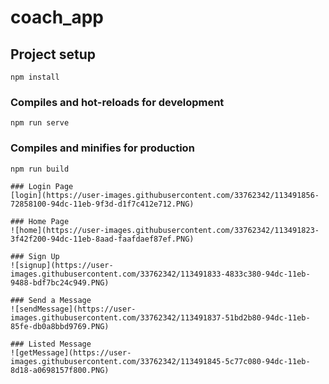 # coach_app

## Project setup
```
npm install
```

### Compiles and hot-reloads for development
```
npm run serve
```

### Compiles and minifies for production
```
npm run build

### Login Page
[login](https://user-images.githubusercontent.com/33762342/113491856-72858100-94dc-11eb-9f3d-d1f7c412e712.PNG)

### Home Page 
![home](https://user-images.githubusercontent.com/33762342/113491823-3f42f200-94dc-11eb-8aad-faafdaef87ef.PNG)

### Sign Up
![signup](https://user-images.githubusercontent.com/33762342/113491833-4833c380-94dc-11eb-9488-bdf7bc24c949.PNG)

### Send a Message 
![sendMessage](https://user-images.githubusercontent.com/33762342/113491837-51bd2b80-94dc-11eb-85fe-db0a8bbd9769.PNG)

### Listed Message 
![getMessage](https://user-images.githubusercontent.com/33762342/113491845-5c77c080-94dc-11eb-8d18-a0698157f800.PNG)





